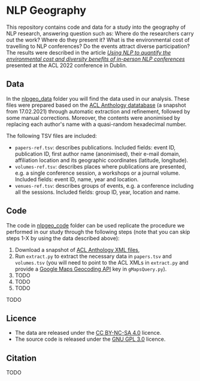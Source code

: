 # NLP Geography

This repository contains code and data for a study into the geography of NLP research, answering question such as: Where do the researchers carry out the work? Where do they present it? What is the environmental cost of travelling to NLP conferences? Do the events attract diverse participation? The results were described in the article *[Using NLP to quantify the environmental cost and diversity benefits of in-person NLP conferences](TODO)* presented at the ACL 2022 conference in Dublin.

## Data

In the [nlpgeo_data](nlpgeo_data) folder you will find the data used in our analysis. These files were prepared based on the [ACL Anthology datatabase](https://github.com/acl-org/acl-anthology/tree/master/data/xml) (a snapshot from 17.02.2021) through automatic extraction and refinement, followed by some manual corrections. Moreover, the contents were anonimised by replacing each author's name with a quasi-random hexadecimal number.

The following TSV files are included:
* ```papers-ref.tsv```: describes publications. Included fields: event ID, publication ID, first author name (anonimised), their e-mail domain, affiliation location and its geographic coordinates (latitude, longitude).
* ```volumes-ref.tsv```: describes places where publications are presented, e.g. a single conference session, a workshops or a journal volume. Included fields: event ID, name, year and location.
* ```venues-ref.tsv```: describes groups of events, e.g. a conference including all the sessions. Included fields: group ID, year, location and name.

## Code

The code in [nlpgeo_code](nlpgeo_code) folder can be used replicate the procedure we performed in our study through the following steps (note that you can skip steps 1-X by using the data described above):

1. Download a snapshot of [ACL Anthology XML files](https://github.com/acl-org/acl-anthology/tree/master/data/xml),
2. Run ```extract.py``` to extract the necessary data in ```papers.tsv``` and ```volumes.tsv``` (you will need to point to the ACL XMLs in ```extract.py``` and provide a [Google Maps Geocoding API](https://developers.google.com/maps/documentation/geocoding/) key in ```gMapsQuery.py```).
3. TODO
4. TODO
5. TODO

TODO

## Licence

* The data are released under the [CC BY-NC-SA 4.0](https://creativecommons.org/licenses/by-nc-sa/4.0/) licence.
* The source code is released under the [GNU GPL 3.0](https://www.gnu.org/licenses/gpl-3.0.html) licence.

## Citation

TODO
